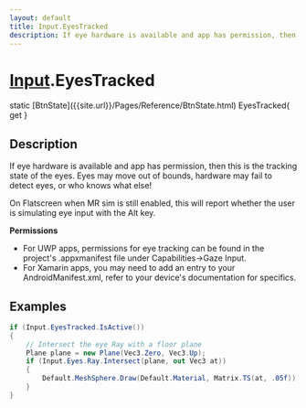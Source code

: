 ```yaml
---
layout: default
title: Input.EyesTracked
description: If eye hardware is available and app has permission, then this is the tracking state of the eyes. Eyes may move out of bounds, hardware may fail to detect eyes, or who knows what else!  On Flatscreen when MR sim is still enabled, this will report whether the user is simulating eye input with the Alt key.  **Permissions** - For UWP apps, permissions for eye tracking can be found in the project's .appxmanifest file under Capabilities->Gaze Input. - For Xamarin apps, you may need to add an entry to your AndroidManifest.xml, refer to your device's documentation for specifics.
---
```

# [Input]({{site.url}}/Pages/Reference/Input.html).EyesTracked

<div class='signature' markdown='1'>
static [BtnState]({{site.url}}/Pages/Reference/BtnState.html) EyesTracked{ get }
</div>

## Description
If eye hardware is available and app has permission,
then this is the tracking state of the eyes. Eyes may move out of
bounds, hardware may fail to detect eyes, or who knows what else!

On Flatscreen when MR sim is still enabled, this will report
whether the user is simulating eye input with the Alt key.

**Permissions**
- For UWP apps, permissions for eye tracking can be found in the project's .appxmanifest file under Capabilities->Gaze Input.
- For Xamarin apps, you may need to add an entry to your AndroidManifest.xml, refer to your device's documentation for specifics.


## Examples

```csharp
if (Input.EyesTracked.IsActive())
{
	// Intersect the eye Ray with a floor plane
	Plane plane = new Plane(Vec3.Zero, Vec3.Up);
	if (Input.Eyes.Ray.Intersect(plane, out Vec3 at))
	{
		Default.MeshSphere.Draw(Default.Material, Matrix.TS(at, .05f));
	}
}
```

